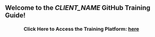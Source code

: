 
## Welcome to the _CLIENT_NAME_ GitHub Training Guide!

<center>

### Click Here to Access the Training Platform: [here](https://github.com/_CLIENT_ORG_/exercises)

</center>
